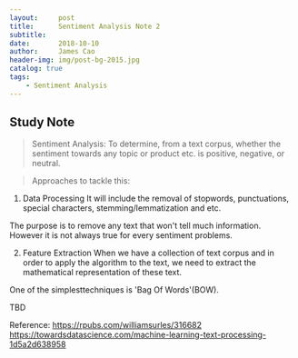 ```yaml
---
layout:     post   				   
title:      Sentiment Analysis Note 2
subtitle:   
date:       2018-10-10
author:     James Cao
header-img: img/post-bg-2015.jpg 	
catalog: true 					
tags:								
    - Sentiment Analysis
---
```


## Study Note
>  Sentiment Analysis: 
To determine, from a text corpus, whether the sentiment towards any topic or product etc. is positive, negative, or neutral.

>  Approaches to tackle this:

1. Data Processing
It will include the removal of stopwords, punctuations, special characters, stemming/lemmatization and etc.

The purpose is to remove any text that won't tell much information. However it is not always true for every sentiment problems.


2. Feature Extraction
When we have a collection of text corpus and in order to apply the algorithm to the text, we need to extract the mathematical representation
of these text.

One of the simplesttechniques is 'Bag Of Words'(BOW).

TBD


Reference: 
https://rpubs.com/williamsurles/316682
https://towardsdatascience.com/machine-learning-text-processing-1d5a2d638958
